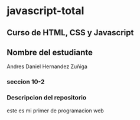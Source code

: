 # javascript-total

## Curso de HTML, CSS y Javascript

## Nombre del estudiante
Andres Daniel Hernandez Zuñiga 

### seccion 10-2

### Descripcion del repositorio

este es mi primer de programacion web